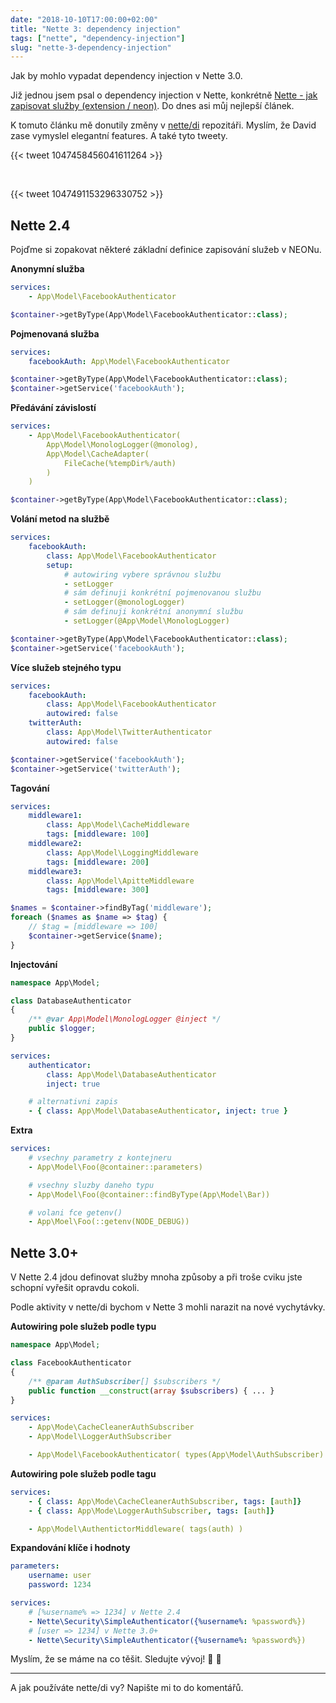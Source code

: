 ```yaml
---
date: "2018-10-10T17:00:00+02:00"
title: "Nette 3: dependency injection"
tags: ["nette", "dependency-injection"]
slug: "nette-3-dependency-injection"
---
```


Jak by mohlo vypadat dependency injection v Nette 3.0.

<!--more-->

Již jednou jsem psal o dependency injection v Nette, konkrétně [Nette - jak zapisovat služby (extension / neon)](https://f3l1x.io/blog/2015/10/17/nette-jak-zapisovat-sluzby/).
Do dnes asi můj nejlepší článek.

K tomuto článku mě donutily změny v [nette/di](https://github.com/nette/di/commits/master) repozitáři. Myslím, že David zase vymyslel elegantní features. A také tyto tweety.

{{< tweet 1047458456041611264 >}}

<br>

{{< tweet 1047491153296330752 >}}

## Nette 2.4

Pojďme si zopakovat některé základní definice zapisování služeb v NEONu.

**Anonymní služba**

```yaml
services:
	- App\Model\FacebookAuthenticator
```

```php
$container->getByType(App\Model\FacebookAuthenticator::class);
```

**Pojmenovaná služba**

```yaml
services:
	facebookAuth: App\Model\FacebookAuthenticator
```

```php
$container->getByType(App\Model\FacebookAuthenticator::class);
$container->getService('facebookAuth');
```

**Předávání závislostí**

```yaml
services:
	- App\Model\FacebookAuthenticator(
		App\Model\MonologLogger(@monolog),
		App\Model\CacheAdapter(
			FileCache(%tempDir%/auth)
		)
	)
```

```php
$container->getByType(App\Model\FacebookAuthenticator::class);
```

**Volání metod na službě**

```yaml
services:
	facebookAuth:
		class: App\Model\FacebookAuthenticator
		setup:
			# autowiring vybere správnou službu
			- setLogger
			# sám definuji konkrétní pojmenovanou službu
			- setLogger(@monologLogger)
			# sám definuji konkrétní anonymní službu
			- setLogger(@App\Model\MonologLogger)
```

```php
$container->getByType(App\Model\FacebookAuthenticator::class);
$container->getService('facebookAuth');
```

**Více služeb stejného typu**

```yaml
services:
	facebookAuth:
		class: App\Model\FacebookAuthenticator
		autowired: false
	twitterAuth:
		class: App\Model\TwitterAuthenticator
		autowired: false
```

```php
$container->getService('facebookAuth');
$container->getService('twitterAuth');
```

**Tagování**

```yaml
services:
	middleware1:
		class: App\Model\CacheMiddleware
		tags: [middleware: 100]
	middleware2:
		class: App\Model\LoggingMiddleware
		tags: [middleware: 200]
	middleware3:
		class: App\Model\ApitteMiddleware
		tags: [middleware: 300]
```

```php
$names = $container->findByTag('middleware');
foreach ($names as $name => $tag) {
	// $tag = [middleware => 100]
	$container->getService($name);
}
```

**Injectování**

```php
namespace App\Model;

class DatabaseAuthenticator
{
	/** @var App\Model\MonologLogger @inject */
	public $logger;
}
```

```yaml
services:
	authenticator:
		class: App\Model\DatabaseAuthenticator
		inject: true

	# alternativni zapis
	- { class: App\Model\DatabaseAuthenticator, inject: true }
```

**Extra**

```yaml
services:
	# vsechny parametry z kontejneru
	- App\Model\Foo(@container::parameters)

	# vsechny sluzby daneho typu
	- App\Model\Foo(@container::findByType(App\Model\Bar))

	# volani fce getenv()
	- App\Moel\Foo(::getenv(NODE_DEBUG))
```

## Nette 3.0+

V Nette 2.4 jdou definovat služby mnoha způsoby a při troše cviku jste schopní vyřešit opravdu cokoli.

Podle aktivity v nette/di bychom v Nette 3 mohli narazit na nové vychytávky.

**Autowiring pole služeb podle typu**

```php
namespace App\Model;

class FacebookAuthenticator
{
	/** @param AuthSubscriber[] $subscribers */
	public function __construct(array $subscribers) { ... }
}
```

```yaml
services:
	- App\Mode\CacheCleanerAuthSubscriber
	- App\Model\LoggerAuthSubscriber

	- App\Model\FacebookAuthenticator( types(App\Model\AuthSubscriber) )
```

**Autowiring pole služeb podle tagu**

```yaml
services:
	- { class: App\Mode\CacheCleanerAuthSubscriber, tags: [auth]}
	- { class: App\Mode\LoggerAuthSubscriber, tags: [auth]}

	- App\Model\AuthentictorMiddleware( tags(auth) )
```

**Expandování klíče i hodnoty**

```yaml
parameters:
	username: user
	password: 1234

services:
	# [%username% => 1234] v Nette 2.4
	- Nette\Security\SimpleAuthenticator({%username%: %password%})
	# [user => 1234] v Nette 3.0+
	- Nette\Security\SimpleAuthenticator({%username%: %password%})
```

Myslím, že se máme na co těšit. Sledujte vývoj! :eyes: :tada:

----

A jak používáte nette/di vy? Napište mi to do komentářů.
